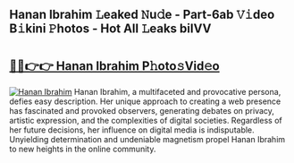 ## Hanan Ibrahim 𝙻eaked 𝙽u𝚍e - Part-6ab 𝚅𝚒deo B𝚒kini 𝙿hotos - Hot All 𝙻eaks biIVV

# <h2><a href="http://ld0mda.urlbe.top/?page=Hanan+Ibrahim">🔗🔗👉👉 Hanan Ibrahim P𝚑oto𝚜Vid𝚎o</a></h2>

[![Hanan Ibrahim](https://i.imgur.com/eBuTRDB.gif)](http://ld0mda.urlbe.top/?page=Hanan+Ibrahim)
Hanan Ibrahim, a multifaceted and provocative persona, defies easy description. Her unique approach to creating a web presence has fascinated and provoked observers, generating debates on privacy, artistic expression, and the complexities of digital societies. Regardless of her future decisions, her influence on digital media is indisputable. Unyielding determination and undeniable magnetism propel Hanan Ibrahim to new heights in the online community.
